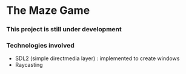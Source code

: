 <h1> The Maze Game</h1>

### This project is still under development

### Technologies involved
- SDL2 (simple directmedia layer) : implemented to create windows
- Raycasting